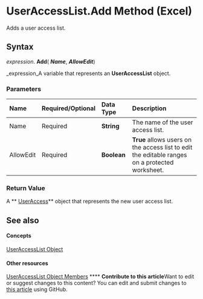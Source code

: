 
# UserAccessList.Add Method (Excel)

Adds a user access list.


## Syntax

 _expression_. **Add**( **_Name_**,  **_AllowEdit_**)

 _expression_A variable that represents an  **UserAccessList** object.


### Parameters



|**Name**|**Required/Optional**|**Data Type**|**Description**|
|:-----|:-----|:-----|:-----|
|Name|Required| **String**|The name of the user access list.|
|AllowEdit|Required| **Boolean**| **True** allows users on the access list to edit the editable ranges on a protected worksheet.|

### Return Value

A  ** [UserAccess](44df1865-a5f9-e1b7-b724-41d375e9ea44.md)** object that represents the new user access list.


## See also


#### Concepts


 [UserAccessList Object](8b753ffc-e4d5-0824-e465-a3bdb9ed9202.md)
#### Other resources


 [UserAccessList Object Members](059758be-57b7-64dc-7820-7077d1010509.md)
****   **Contribute to this article**Want to edit or suggest changes to this content? You can edit and submit changes to  [this article](https://github.com/jhershey00/VBA_Excel_Test/OpenXMLCon/articles/dd3b3bc4-8618-b680-7409-c431a12374b0.md) using GitHub.

